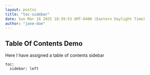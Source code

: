 ```yaml
---
layout: postss
title: "toc-sidebar"
date: Sun Mar 16 2025 18:39:53 GMT-0400 (Eastern Daylight Time)
author: "jane-doe"
---
```


## Table Of Contents Demo
Here I have assigned a table of contents sidebar

```
toc:
  sidebar: left
```